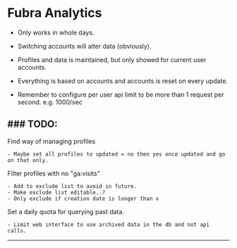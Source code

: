 # Fubra Analytics

- Only works in whole days.

- Switching accounts will alter data (obviously).

- Profiles and data is maintained, but only showed for current user accounts.

- Everything is based on accounts and accounts is reset on every update.

- Remember to configure per user api limit to be more than 1 request per second. e.g. 1000/sec


### TODO:
---

Find way of managing profiles
    
	- Maybe set all profiles to updated = no then yes once updated and go on that only.

Filter profiles with no "ga:visits"
    
    - Add to exclude list to avoid in future.
    - Make exclude list editable..?
    - Only exclude if creation date is longer than x

Set a daily quota for querying past data.
    
    - Limit web interface to use archived data in the db and not api calls.


---
